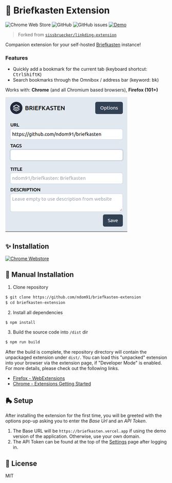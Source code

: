 # 📌 Briefkasten Extension

![Chrome Web Store](https://img.shields.io/chrome-web-store/rating/aighkhofochfjejmhjfkgjfpkpgmjlnd?style=flat-square)
![GitHub](https://img.shields.io/github/license/ndom91/briefkasten-extension?style=flat-square)
![GitHub issues](https://img.shields.io/github/issues/ndom91/briefkasten-extension?style=flat-square)
[![Demo](https://img.shields.io/badge/demo-instance-green?style=flat-square)](https://briefkasten.vercel.app)

> Forked from [`sissbruecker/linkding-extension`](https://github.com/sissbruecker/linkding-extension)

Companion extension for your self-hosted [Briefkasten](https://github.com/ndom91/briefkasten) instance!

### Features

- Quickly add a bookmark for the current tab (keyboard shortcut: <kbd>Ctrl</kbd><kbd>Shift</kbd><kbd>K</kbd>)
- Search bookmarks through the Omnibox / address bar (keyword: <kbd>bk</kbd>)

Works with: **Chrome** (and all Chromium based browsers), **Firefox (101+)**

![Screenshot](/docs/screenshot.png)

## ✨ Installation

[![Chrome Webstore](https://raw.githubusercontent.com/z0ccc/Upvote-Anywhere/master/promo/chrome.png)](https://chrome.google.com/webstore/detail/briefkasten-bookmarks/aighkhofochfjejmhjfkgjfpkpgmjlnd)

## 🧰 Manual Installation

1. Clone repository

```bash
$ git clone https://github.com/ndom91/briefkasten-extension
$ cd briefkasten-extension
```

2. Install all dependencies

```sh
$ npm install
```

3. Build the source code into `/dist` dir

```sh
$ npm run build
```

After the build is complete, the repository directory will contain the unpackaged extension under `dist/`. You can load this "unpacked" extension into your browser via the extension page, if "Developer Mode" is enabled. For more details, please check out the following links.

- [Firefox - WebExtensions](https://developer.mozilla.org/en-US/docs/Mozilla/Add-ons/WebExtensions/Your_first_WebExtension#installing)
- [Chrome - Extensions Getting Started](https://developer.chrome.com/docs/extensions/mv3/getstarted/#manifest)

## 🛼 Setup

After installing the extension for the first time, you will be greeted with the options pop-up asking you to enter the _Base Url_ and an _API Token_.

1. The Base URL will be `https://briefkasten.vercel.app` if using the demo version of the application. Otherwise, use your own domain.
2. The API Token can be found at the top of the [Settings](https://briefkasten.vercel.app/settings) page after logging in.

## 📝 License

MIT
